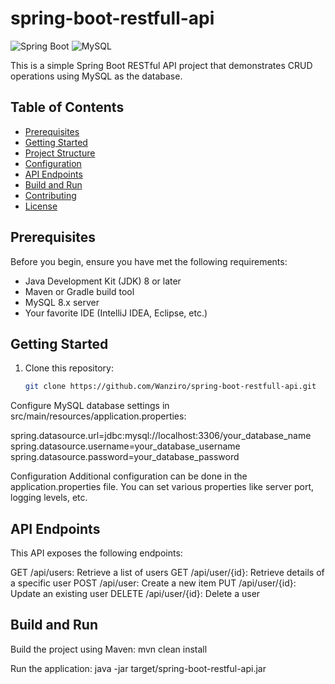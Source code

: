 # spring-boot-restfull-api

![Spring Boot](https://img.shields.io/badge/Spring%20Boot-2.5.x-brightgreen.svg) ![MySQL](https://img.shields.io/badge/MySQL-8.x-blue.svg)

This is a simple Spring Boot RESTful API project that demonstrates CRUD operations using MySQL as the database.

## Table of Contents

- [Prerequisites](#prerequisites)
- [Getting Started](#getting-started)
- [Project Structure](#project-structure)
- [Configuration](#configuration)
- [API Endpoints](#api-endpoints)
- [Build and Run](#build-and-run)
- [Contributing](#contributing)
- [License](#license)

## Prerequisites

Before you begin, ensure you have met the following requirements:

- Java Development Kit (JDK) 8 or later
- Maven or Gradle build tool
- MySQL 8.x server
- Your favorite IDE (IntelliJ IDEA, Eclipse, etc.)

## Getting Started

1. Clone this repository:

   ```sh
   git clone https://github.com/Wanziro/spring-boot-restfull-api.git
   
Configure MySQL database settings in src/main/resources/application.properties:

spring.datasource.url=jdbc:mysql://localhost:3306/your_database_name
spring.datasource.username=your_database_username
spring.datasource.password=your_database_password

Configuration
Additional configuration can be done in the application.properties file. You can set various properties like server port, logging levels, etc.

## API Endpoints
This API exposes the following endpoints:

GET /api/users: Retrieve a list of users
GET /api/user/{id}: Retrieve details of a specific user
POST /api/user: Create a new item
PUT /api/user/{id}: Update an existing user
DELETE /api/user/{id}: Delete a user

## Build and Run
Build the project using Maven:
mvn clean install

Run the application:
java -jar target/spring-boot-restful-api.jar

